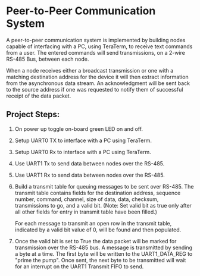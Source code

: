 # Peer-to-Peer Communication System

  A peer-to-peer communication system is implemented by building nodes capable of interfacing with a PC,
  using TeraTerm, to receive text commands from a user. The entered commands will send transmissions, on a 
  2-wire RS-485 Bus, between each node.
  
  When a node receives either a broadcast transmission or one with a matching destination address for the
  device it will then extract information from the asynchronous data stream. An acknowledgment will be sent
  back to the source address if one was requested to notify them of successful receipt of the data packet.
  
## Project Steps:

  1. On power up toggle on-board green LED on and off.
  
  2. Setup UART0 TX to interface with a PC using TeraTerm.
  
  3. Setup UART0 Rx to interface with a PC using TeraTerm.
  
  4. Use UART1 Tx to send data between nodes over the RS-485.
  
  5. Use UART1 Rx to send data between nodes over the RS-485.
  
  6. Build a transmit table for queuing messages to be sent over RS-485. The transmit table contains
     fields for the destination address, sequence number, command, channel, size of data, data, checksum,
     transmissions to go, and a valid bit. (Note: Set valid bit as true only after all other fields for
     entry in transmit table have been filled.)
  
     For each message to transmit an open row in the transmit table, indicated by a valid bit value of 0,
     will be found and then populated.
  
  7. Once the valid bit is set to True the data packet will be marked for transmission over the RS-485 bus.
     A message is transmitted by sending a byte at a time. The first byte will be written to the
     UART1_DATA_REG to "prime the pump". Once sent, the next byte to be transmitted will wait for an
     interrupt on the UART1 Transmit FIFO to send.
